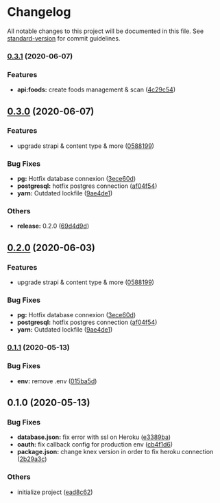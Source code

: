 # Changelog

All notable changes to this project will be documented in this file. See [standard-version](https://github.com/conventional-changelog/standard-version) for commit guidelines.

### [0.3.1](https://github.com/Cook-Up/cookup-api/compare/v0.3.0...v0.3.1) (2020-06-07)

### Features

- **api:foods:** create foods management & scan ([4c29c54](https://github.com/Cook-Up/cookup-api/commit/4c29c547636c60e34746465b61cda9777de83bcf))

## [0.3.0](https://github.com/Cook-Up/cookup-api/compare/v0.1.1...v0.3.0) (2020-06-07)

### Features

- upgrade strapi & content type & more ([0588199](https://github.com/Cook-Up/cookup-api/commit/0588199a803d8b55647272c45f6e5a07ad005c06))

### Bug Fixes

- **pg:** Hotfix database connexion ([3ece60d](https://github.com/Cook-Up/cookup-api/commit/3ece60dd31bd819a5a33c904a4ee4ee5c25a83c9))
- **postgresql:** hotfix postgres connection ([af04f54](https://github.com/Cook-Up/cookup-api/commit/af04f54650a44310f8cd3c7ae0ee78d515ab1234))
- **yarn:** Outdated lockfile ([9ae4de1](https://github.com/Cook-Up/cookup-api/commit/9ae4de142be2f204571270c8f1add240799c5214))

### Others

- **release:** 0.2.0 ([69d4d9d](https://github.com/Cook-Up/cookup-api/commit/69d4d9db442febbcceac68416462ffcdb138dc42))

## [0.2.0](https://github.com/Cook-Up/cookup-api/compare/v0.1.1...v0.2.0) (2020-06-03)

### Features

- upgrade strapi & content type & more ([0588199](https://github.com/Cook-Up/cookup-api/commit/0588199a803d8b55647272c45f6e5a07ad005c06))

### Bug Fixes

- **pg:** Hotfix database connexion ([3ece60d](https://github.com/Cook-Up/cookup-api/commit/3ece60dd31bd819a5a33c904a4ee4ee5c25a83c9))
- **postgresql:** hotfix postgres connection ([af04f54](https://github.com/Cook-Up/cookup-api/commit/af04f54650a44310f8cd3c7ae0ee78d515ab1234))
- **yarn:** Outdated lockfile ([9ae4de1](https://github.com/Cook-Up/cookup-api/commit/9ae4de142be2f204571270c8f1add240799c5214))

### [0.1.1](https://github.com/Cook-Up/cookup-api/compare/v0.1.0...v0.1.1) (2020-05-13)

### Bug Fixes

- **env:** remove .env ([015ba5d](https://github.com/Cook-Up/cookup-api/commit/015ba5d67d0740e0bdc14e8a0b477a6cb6663516))

## 0.1.0 (2020-05-13)

### Bug Fixes

- **database.json:** fix error with ssl on Heroku ([e3389ba](https://github.com/Cook-Up/cookup-api/commit/e3389baeb68f7011995e6b787afc1f42b3001c93))
- **oauth:** fix callback config for production env ([cb4f1d6](https://github.com/Cook-Up/cookup-api/commit/cb4f1d6dd5c17868d1b6cec7df608d153f1f5e49))
- **package.json:** change knex version in order to fix heroku connection ([2b29a3c](https://github.com/Cook-Up/cookup-api/commit/2b29a3cb9fbacd5ee9f315c84b19a0f5b4d25c91))

### Others

- initialize project ([ead8c62](https://github.com/Cook-Up/cookup-api/commit/ead8c62c69caf60230d9aa692a534f18bc864e06))
